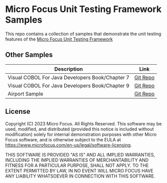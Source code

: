 # Micro Focus Unit Testing Framework Samples

This repo contains a collection of samples that demonstrate the unit testing features of the [Micro Focus Unit Testing Framework](https://www.microfocus.com/documentation/enterprise-developer/ed80/ED-Eclipse/index.html?t=GUID-56868D50-F836-4FA3-9255-8BCE6F895D1B.html)


## Other Samples

| Description                                     | Link                                                                                                            |
| ----------------------------------------------- | --------------------------------------------------------------------------------------------------------------- |
| Visual COBOL For Java Developers Book/Chapter 7 | [Git Repo](https://github.com/MicroFocus/visual-cobol-for-java-developers-book/tree/master/chapter-07/MFUnit)   |
| Visual COBOL For Java Developers Book/Chapter 9 | [Git Repo](https://github.com/MicroFocus/visual-cobol-for-java-developers-book/tree/master/chapter-09/complete) |
| Airport Sample                                  | [Git Repo](https://github.com/MicroFocus/Airport-Sample)                                                        |


## License
Copyright (C) 2023 Micro Focus. All Rights Reserved. This software may be used, modified, and distributed (provided this notice is included without modification) solely for internal demonstration purposes with other Micro Focus software, and is otherwise subject to the EULA at https://www.microfocus.com/en-us/legal/software-licensing.

THIS SOFTWARE IS PROVIDED "AS IS" AND ALL IMPLIED WARRANTIES, INCLUDING THE IMPLIED WARRANTIES OF MERCHANTABILITY AND FITNESS FOR A PARTICULAR PURPOSE, SHALL NOT APPLY. TO THE EXTENT PERMITTED BY LAW, IN NO EVENT WILL MICRO FOCUS HAVE ANY LIABILITY WHATSOEVER IN CONNECTION WITH THIS SOFTWARE.
